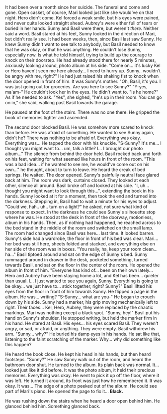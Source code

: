 It had been over a month since her suicide. The funeral and come and gone. Open casket, of course, Mari looked just like she would've on that night.
Hero didn't come. Kel forced a weak smile, but his eyes were pained, and never quite looked straight ahead. Aubrey's were either full of tears or buried in her hands. Sunny and Basil were there, but weren't *there*. Neither said a word. Basil stared at his feet, Sunny looked in the direction of Mari, but didn't really see.
It had been weeks, then, since Basil last saw Sunny. He knew Sunny didn't want to see talk to anybody, but Basil needed to know that he was okay, or that he was anything. He couldn't lose Sunny, especially now.
Is what he told himself, trying to build up the courage to knock on their doorstep. He had already stood there for nearly 5 minutes, anxiously looking around, photo album at his side. "Come on... it's lucky Kel or Hero haven't seen me here already... I need to hurry up. Sunny.. wouldn't be angry with me, right?"
He had just raised his shaking fist to knock when the door opened in front of him. It was Sunny's mother. "Oh, Basil, it's you. I was just going out for groceries. Are you here to see Sunny?"
"Y-yes, ma'am-" He couldn't look her in the eyes. He didn't want to. "Is he home?" As if he needed to ask.
"Yes", she sighed, "he's up in their room. You can go on in," she said, walking past Basil towards the garage.

He paused at the foot of the stairs. There was no one there. He gripped the book of memories tighter and ascended. 

The second door blocked Basil. He was somehow more scared to knock than before. He was afraid of something. He wanted to see Sunny again, didn't he? There was nothing to be afraid of. Everything was okay. Everything was...
He tapped the door with his knuckle. "S-Sunny? It's me... I thought you might want to... um, talk a little? I... I brought our photo album..."
The silence from behind the door held. Basil rocked back and forth on his feet, waiting for what seemed like hours in front of the room. "This was a bad idea... if he wanted to see me, he would've come out on his own..." he thought, about to turn to leave. He heard the creak of bed springs. He waited.
The door opened. Sunny's painfully neutral face glared back at him. The room was dark, curtains closed. They looked at each other, silence all around. Basil broke off and looked at his side. "I, uh... thought you might want to look through this...", extending the book in his hands. Sunny looked at it for a moment, then took the end and turned into the darkness. 
Stepping in, Basil had to wait a minute for his eyes to adjust. "Could we, hah.. uh.. turn on a light?" he asked, not sure what kind of response to expect. 
In the darkness he could see Sunny's silhouette stop where he was. He stood at the desk in front of the doorway, motionless, album in his hands. Then, as if nothing had happened, he reached across to the bed stand in the middle of the room and switched on the small lamp.
The room had changed since Basil was here... last time. It looked barren. Sunny's side had a wardrobe, the floor in front of his bed was clear. Mari... her bed was still here, sheets folded and stacked, and everything else on her side of the room was in boxes. 
"You really, ha, keep your room clean... ha..." Basil tiptoed around and sat on the edge of Sunny's bed. Sunny rummaged around in drawer in the desk, pocketed something, turned towards Basil, and sat on the floor in the center of the room. He opened the album in front of him.
"Everyone has kind of... been on their own lately... Hero and Aubrey have been staying home a lot, and Kel has been... quieter than usual. I... I just wanted to see you again, Sunny. Everything is going to be okay... we just have to... stick together, right? Sunny?"
Basil lifted his eyes from the floor in front of him towards Sunny. He flipped a page in the album. He was... writing?
"S-Sunny... what are you-" He began to crouch down by his side. Sunny had a marker, his grip moving mechanically left to right. Their faces... Kel, Hero, Aubrey, they were replaced by the chaotic markings. Mari was nothing except a black spot.
"Sunny, hey!" Basil put his hand on Sunny's shoulder. He stopped writing, but held the marker firm in his hand. He stared at Basil. His eyes... his eyes scared Basil. They weren't angry, or sad, or afraid, or anything. They were empty. Basil withdrew his arm. 
"Sunny... why?" He buried his damp eyes in his hands. He sat like that, listening to the faint scratching of the marker. Why... why did something like this happen?

He heard the book close.
He kept his head in his hands, but then heard footsteps. "Sunny?" He saw Sunny walk out of the room, and heard the bathroom door shut. He turned to the album. 
Its plain back was normal. It... looked just like it did before. It was the photo album, it held their precious memories. Everything was okay. He went to pick it up off the floor, where it was left. He turned it around, its front was just how he remembered it. It was okay. It was...
The edge of a photo peeked out of the album. He could see part of Mari's piano. He opened the page to fix it...
**Black.**

He was rushing down the stairs when he heard a door open behind him. He glanced behind him. Something glanced back.